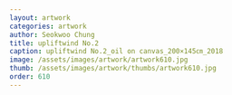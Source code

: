```yaml
---
layout: artwork 
categories: artwork 
author: Seokwoo Chung 
title: upliftwind No.2 
caption: upliftwind No.2_oil on canvas_200×145㎝_2018 
image: /assets/images/artwork/artwork610.jpg 
thumb: /assets/images/artwork/thumbs/artwork610.jpg 
order: 610 
---
```

